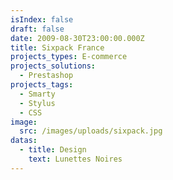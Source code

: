 ```yaml
---
isIndex: false
draft: false
date: 2009-08-30T23:00:00.000Z
title: Sixpack France
projects_types: E-commerce
projects_solutions:
  - Prestashop
projects_tags:
  - Smarty
  - Stylus
  - CSS
image:
  src: /images/uploads/sixpack.jpg
datas:
  - title: Design
    text: Lunettes Noires
---
```


